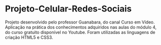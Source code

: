 # Projeto-Celular-Redes-Sociais
Projeto desenvolvido pelo professor Guanabara, do canal Curso em Vídeo. Aplicação na prática dos conhecimentos adquiridos nas aulas do módulo 4, do curso gratuito disponível no Youtube. Foram utilizadas as linguagens de criação HTML5 e CSS3.
